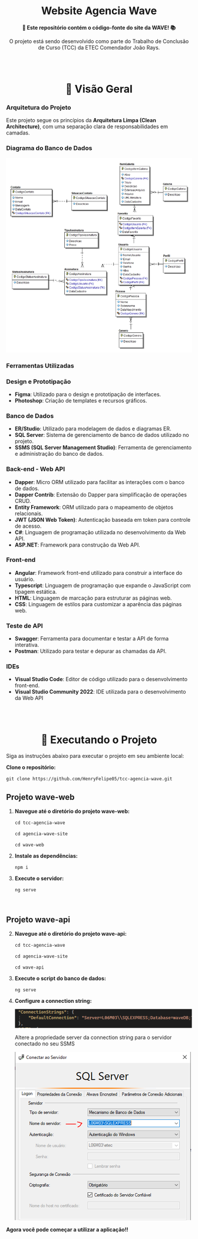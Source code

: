 <h1 align="center">Website Agencia Wave</h1>

<div align="center">
  <strong>🚀 Este repositório contém o código-fonte do site da WAVE! 📚</strong>
</div>

<div align="center">
  <p>O projeto está sendo desenvolvido como parte do Trabalho de Conclusão de Curso (TCC) da ETEC Comendador João Rays.</p>
</div>

<br />
<br />

<h1 align="center">🔭 Visão Geral</h1>

<h3>Arquitetura do Projeto</h3>

Este projeto segue os princípios da **Arquitetura Limpa (Clean Architecture)**, com uma separação clara de responsabilidades em camadas.

<h3>Diagrama do Banco de Dados</h3>

![Diagrama do Banco de Dados](./agencia-wave-site/database/diagrams/diagrama-db-wave.jpg)

<h3>Ferramentas Utilizadas </h3>

### Design e Prototipação
  - **Figma**: Utilizado para o design e prototipação de interfaces.
  - **Photoshop**: Criação de templates e recursos gráficos.

### Banco de Dados
  - **ER/Studio**: Utilizado para modelagem de dados e diagramas ER.
  - **SQL Server**: Sistema de gerenciamento de banco de dados utilizado no projeto.
  - **SSMS (SQL Server Management Studio)**: Ferramenta de gerenciamento e administração do banco de dados.

### Back-end - Web API
  - **Dapper**: Micro ORM utilizado para facilitar as interações com o banco de dados.
  - **Dapper Contrib**: Extensão do Dapper para simplificação de operações CRUD.
  - **Entity Framework**: ORM utilizado para o mapeamento de objetos relacionais.
  - **JWT (JSON Web Token)**: Autenticação baseada em token para controle de acesso.
  - **C#**: Linguagem de programação utilizada no desenvolvimento da Web API.
  - **ASP.NET**: Framework para construção da Web API.

### Front-end
  - **Angular**: Framework front-end utilizado para construir a interface do usuário.
  - **Typescript**: Linguagem de programação que expande o JavaScript com tipagem estática.
  - **HTML**: Linguagem de marcação para estruturar as páginas web.
  - **CSS**: Linguagem de estilos para customizar a aparência das páginas web.

### Teste de API
  - **Swagger**: Ferramenta para documentar e testar a API de forma interativa.
  - **Postman**: Utilizado para testar e depurar as chamadas da API.

### IDEs
  - **Visual Studio Code**: Editor de código utilizado para o desenvolvimento front-end.
  - **Visual Studio Community 2022**: IDE utilizada para o desenvolvimento da Web API

<br />
<br />

<h1 align="center">🚀 Executando o Projeto</h1>

Siga as instruções abaixo para executar o projeto em seu ambiente local:

**Clone o repositório:**

   ```
   git clone https://github.com/HenryFelipe05/tcc-agencia-wave.git
   ```

<h2>Projeto wave-web</h2>

1. **Navegue até o diretório do projeto wave-web:**

   ```
   cd tcc-agencia-wave
   ```
   ```
   cd agencia-wave-site
   ```
   ```
   cd wave-web
   ```

2. **Instale as dependências:**

   ```
   npm i
   ```

3. **Execute o servidor:**

   ```
   ng serve
   ```

<br />

<h2>Projeto wave-api</h2>

2. **Navegue até o diretório do projeto wave-api:**

   ```
   cd tcc-agencia-wave
   ```
   ```
   cd agencia-wave-site
   ```
   ```
   cd wave-api
   ```
   
3. **Execute o script do banco de dados:**

   ```
   ng serve
   ```
   
4. **Configure a connection string:**

   <img src="./readme-img/appsettings.png" alt="appsettings.json">   

   <p>Altere a propriedade server da connection string para o servidor conectado no seu SSMS</p>
   <img src="./readme-img/serversql.png" alt="conexão com o sql server">  

**Agora você pode começar a utilizar a aplicação!!**

